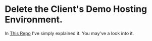 # Delete the Client's Demo Hosting Environment. 

 In [This Repo](https://github.com/erajuahmed/DbObjectDroppingWithASchedular/blob/main/ObjectDroppingDBScriptWithData.sql) I've simply explained it. You may've a look into it.
